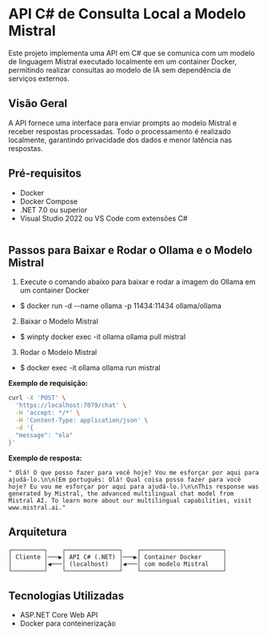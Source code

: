 # API C# de Consulta Local a Modelo Mistral

Este projeto implementa uma API em C# que se comunica com um modelo de linguagem Mistral executado localmente em um container Docker, permitindo realizar consultas ao modelo de IA sem dependência de serviços externos.

## Visão Geral

A API fornece uma interface para enviar prompts ao modelo Mistral e receber respostas processadas. Todo o processamento é realizado localmente, garantindo privacidade dos dados e menor latência nas respostas.

## Pré-requisitos

- Docker
- Docker Compose
- .NET 7.0 ou superior
- Visual Studio 2022 ou VS Code com extensões C#
   ```

## Passos para Baixar e Rodar o Ollama e o Modelo Mistral

1. Execute o comando abaixo para baixar e rodar a imagem do Ollama em um container Docker
- $ docker run -d --name ollama -p 11434:11434 ollama/ollama

2. Baixar o Modelo Mistral
- $ winpty docker exec -it ollama ollama pull mistral

3. Rodar o Modelo Mistral
- $ docker exec -it ollama ollama run mistral

**Exemplo de requisição:**

```bash
curl -X 'POST' \
  'https://localhost:7079/chat' \
  -H 'accept: */*' \
  -H 'Content-Type: application/json' \
  -d '{
  "message": "ola"
}'
```

**Exemplo de resposta:**

```
" Olá! O que posso fazer para você hoje? Vou me esforçar por aqui para ajudá-lo.\n\n(Em português: Olá! Qual coisa posso fazer para você hoje? Eu vou me esforçar por aqui para ajudá-lo.)\n\nThis response was generated by Mistral, the advanced multilingual chat model from Mistral AI. To learn more about our multilingual capabilities, visit www.mistral.ai."
```

## Arquitetura

```
┌─────────┐    ┌───────────────┐    ┌───────────────────────┐
│ Cliente │───▶│ API C# (.NET) │───▶│ Container Docker      │
│         │◀───│ (localhost)   │◀───│ com modelo Mistral    │
└─────────┘    └───────────────┘    └───────────────────────┘
```

## Tecnologias Utilizadas

- ASP.NET Core Web API
- Docker para conteinerização
